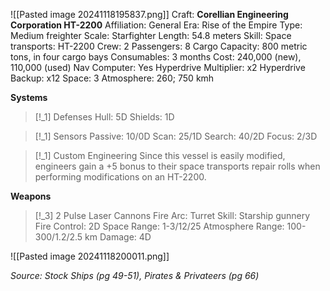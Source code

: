 ![[Pasted image 20241118195837.png]]
Craft: **Corellian Engineering Corporation HT-2200**
Affiliation: General
Era: Rise of the Empire
Type: Medium freighter
Scale: Starfighter
Length: 54.8 meters
Skill: Space transports: HT-2200
Crew: 2
Passengers: 8
Cargo Capacity: 800 metric tons, in four cargo bays
Consumables: 3 months
Cost: 240,000 (new), 110,000 (used)
Nav Computer: Yes
Hyperdrive Multiplier: x2
Hyperdrive Backup: x12
Space: 3
Atmosphere: 260; 750 kmh

**Systems**
> [!_1] Defenses
> Hull: 5D
> Shields: 1D
> 

> [!_1] Sensors
> Passive: 10/0D
> Scan: 25/1D
> Search: 40/2D
> Focus: 2/3D

> [!_1] Custom Engineering
> Since this vessel is easily modified, engineers gain a +5 bonus to their space transports repair rolls when performing modifications on an HT-2200.

**Weapons**
> [!_3] 2 Pulse Laser Cannons
> Fire Arc: Turret
> Skill: Starship gunnery
> Fire Control: 2D
> Space Range: 1-3/12/25
> Atmosphere Range: 100-300/1.2/2.5 km
> Damage: 4D


![[Pasted image 20241118200011.png]]

*Source: Stock Ships (pg 49-51), Pirates & Privateers (pg 66)*